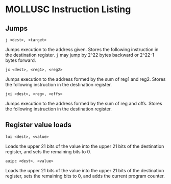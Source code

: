 # MOLLUSC Instruction Listing

## Jumps

`j <dest>, <target>`

Jumps execution to the address given. Stores the following instruction in the
destination register. `j` may jump by 2^22 bytes backward or 2^22-1 bytes
forward.

`jx <dest>, <reg1>, <reg2>`

Jumps execution to the address formed by the sum of reg1 and reg2. Stores the
following instruction in the destination register.

`jxi <dest>, <reg>, <offs>`

Jumps execution to the address formed by the sum of reg and offs. Stores the
following instruction in the destination register.

## Register value loads

`lui <dest>, <value>`

Loads the upper 21 bits of the value into the upper 21 bits of the destination
register, and sets the remaining bits to 0.

`auipc <dest>, <value>`

Loads the upper 21 bits of the value into the upper 21 bits of the destination
register, sets the remaining bits to 0, and adds the current program counter.

